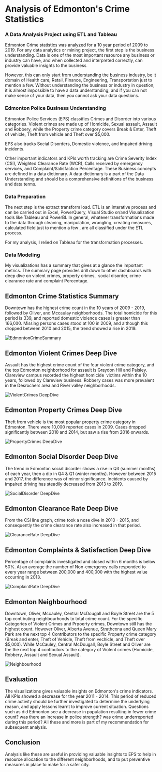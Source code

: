 # Analysis of Edmonton's Crime Statistics
### A Data Analysis Project using ETL and Tableau

Edmonton Crime statistics was analyzed for a 10 year period of 2009 to 2019. For any data analytics or mining project, the first step is the business understanding. Data is one of the most important resource any business or industry can have, and when collected and interpreted correctly, can provide valuable insights to the business.

However, this can only start from understanding the business industry, be it domain of Health care, Retail, Finance, Engineering, Transportation just to mention a few. Without understanding the business or industry in question, it is almost impossible to have a data understanding, and if you can not make sense of your data, then you cannot ask your data questions.

### Edmonton Police Business Understanding 
Edmonton Police Services (EPS) classifies Crimes and Disorder into various categories. Violent crimes are made up of Homicide, Sexual assault, Assault and Robbery, while the Property crime category covers Break & Enter, Theft of vehicle, Theft from vehicle and Theft over $5,000.

EPS also tracks Social Disorders, Domestic violence, and Impaired driving incidents.

Other important indicators and KPIs worth tracking are Crime Severity Index (CSI), Weighted Clearance Rate (WCR), Calls received by emergency services, and Complaint/Satisfaction Percentage. These Business concepts are defined in a data dictionary. A data dictionary is a part of the Data Understanding and should be a comprehensive definitions of the business and data terms.

### Data Preparation
The next step is the extract transform load. ETL is an interative process and can be carried out in Excel, PowerQuery, Visual Studio or/and Visualization tools like Tableau and PowerBI. In general, whatever transformations made to the data through cleaning, manipulation, wrangling, creating measures, calculated field just to mention a few , are all classified under the ETL process. 

For my analysis, I relied on Tableau for the transformation processes. 

### Data Modeling 
My visualizations has a summary that gives at a glance the important metrics. The summary page provides drill down to other dashboards with deep dive on violent crimes, property crimes,  social disorder, crime clearance rate and complaint Percentage.

## Edmonton Crime Statistics Summary
Downtown has the highest crime count in the 10 years of 2009 - 2019, followed by Oliver, and Mccaulay neighborhoods. The total homicide for this period is 339, and reported domestic violence cases is greater than 166,000.
Missing persons cases stood at 100 in 2009, and although this dropped between 2010 and 2015, the trend showed a rise in 2019. 


![EdmontonCrimeSummary](https://user-images.githubusercontent.com/114383545/192958566-68e9d745-d06f-440b-9257-afb1c648fb78.jpg)



## Edmonton Violent Crimes Deep Dive
Assault has the highest crime count of the four violent crime category, and the top Edmonton neighborhood for assault is Graydon Hill and Paisley.
Clareview campus recorded the highest homicide  victims within the 10 years, followed by Clareview business.
Robbery cases was more prevalent in the Desrochers area and River valley neighborhoods. 

![ViolentCrimes DeepDive](https://user-images.githubusercontent.com/114383545/192958671-8cb78add-a4e4-4882-9f03-f3af11870025.jpg)



## Edmonton Property Crimes Deep Dive
Theft from vehicle is the most popular property crime category in Edmonton. There were 10,000 reported cases in 2009. Cases dropped significantly between 2010 and 2014, but saw a rise from 2016 onwards.

![PropertyCrimes DeepDive](https://user-images.githubusercontent.com/114383545/192958719-61e5423b-a025-438e-85e2-e25840c1576d.jpg)



## Edmonton Social Disorder Deep Dive
The trend in Edmonton social disorder shows a rise in Q3 (summer months) of each year, then a dip in Q4 & Q1 (winter months). However between 2015 and 2017, the difference was of minor significance.
Incidents caused by impaired driving has steadily decreased from 2013 to 2019.

![SocialDisorder DeepDive](https://user-images.githubusercontent.com/114383545/192958764-9e9aad92-06eb-46c4-a12f-67cf69a943a4.jpg)



## Edmonton Clearance Rate Deep Dive
From the CSI line graph, crime took a nose dive in 2010 - 2015, and consequently the crime clearance rate also increased in that period.

![ClearanceRate DeepDive](https://user-images.githubusercontent.com/114383545/192958797-0648d7f1-86dc-4bcc-b917-fb368db5ff2d.jpg)



## Edmonton Complaints & Satisfaction Deep Dive
Percentage of complaints investigated and closed within 6 months is below 50%. At an average the number of Non-emergency calls responded to every year range between 200,000 and 400,000 with the highest value occurring in 2013.

![ComplaintRate DeepDive](https://user-images.githubusercontent.com/114383545/192958838-68a4340c-4163-4779-a7e5-8546e96bafbc.jpg)

## Edmonton Neighbourhood
Downtown, Oliver, Mccauley, Central McDougall and Boyle Street are the 5 top contibuting neighbourhoods to total crime count. For the specific Categories of Violent Crimes and Prpoerty crimes, Downtown still has the highest count. However Oliver, Alberta Avenue, Strathcona and Queen Mary Park are the next top 4 Contributors to the specific Property crime category (Break and enter, Theft of Vehicle, Theft from vechicle, and Theft over $5,000). While McCauley, Central McDougall, Boyle Street and Oliver are the the next top 4 contibutors to the category of Violent crimes (Homicide, Robbery, Assault and Sexual Assault).

![Neighbourhood](https://user-images.githubusercontent.com/114383545/193347797-98e5f22b-b7f3-4a1e-b3e3-5df80638483e.jpg)

## Evaluation
The visualizations gives valuable insights on Edmonton's crime indicators. All KPIs showed a decrease for the year 2011 - 2014. This period of reduced crime activity should be further investigated to determine the underlying reason, and apply lessons learnt to improve current situation. Questions such as did Edmonton see a decrease in population resulting in fewer crime count? was there an increase in police strength? was crime underreported during this period? All these and more is part of my recommendation for subsequent analysis.


## Conclusion
Analysis like these are useful in providing valuable insights to EPS to help in resource allocation to the different neighborhoods, and to put preventive measures in place to make for a safer city.

